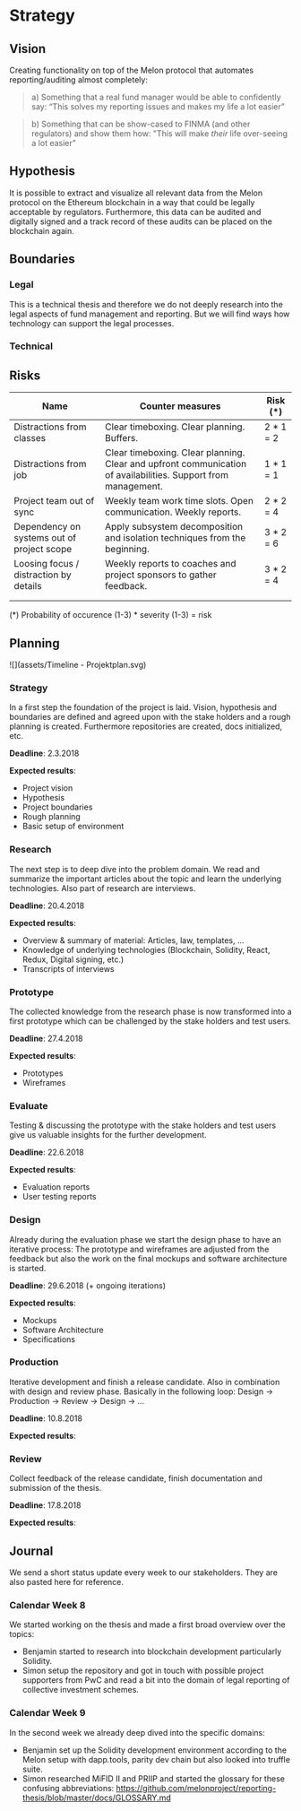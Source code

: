 # Strategy

## Vision

Creating functionality on top of the Melon protocol that automates reporting/auditing almost completely:

> a) Something that a real fund manager would be able to confidently say: “This solves my reporting issues and makes my life a lot easier”

> b) Something that can be show-cased to FINMA (and other regulators) and show them how: "This will make _their_ life over-seeing a lot easier”

## Hypothesis

It is possible to extract and visualize all relevant data from the Melon protocol on the Ethereum blockchain in a way that could be legally acceptable by regulators. Furthermore, this data can be audited and digitally signed and a track record of these audits can be placed on the blockchain again.

## Boundaries

### Legal

This is a technical thesis and therefore we do not deeply research into the legal aspects of fund management and reporting. But we will find ways how technology can support the legal processes.

### Technical

## Risks

| Name                                       | Counter measures                                                                                              | Risk (\*)  |
| ------------------------------------------ | ------------------------------------------------------------------------------------------------------------- | ---------- |
| Distractions from classes                  | Clear timeboxing. Clear planning. Buffers.                                                                    | 2 \* 1 = 2 |
| Distractions from job                      | Clear timeboxing. Clear planning. Clear and upfront communication of availabilities. Support from management. | 1 \* 1 = 1 |
| Project team out of sync                   | Weekly team work time slots. Open communication. Weekly reports.                                              | 2 \* 2 = 4 |
| Dependency on systems out of project scope | Apply subsystem decomposition and isolation techniques from the beginning.                                    | 3 \* 2 = 6 |
| Loosing focus / distraction by details     | Weekly reports to coaches and project sponsors to gather feedback.                                            | 3 \* 2 = 4 |
|                                            |                                                                                                               |            |
|                                            |                                                                                                               |            |

(\*) Probability of occurence (1-3) \* severity (1-3) = risk

## Planning

![](assets/Timeline - Projektplan.svg)

### Strategy

In a first step the foundation of the project is laid. Vision, hypothesis and boundaries are defined and agreed upon with the stake holders and a rough planning is created. Furthermore repositories are created, docs initialized, etc.

**Deadline**: 2.3.2018

**Expected results**:

* Project vision
* Hypothesis
* Project boundaries
* Rough planning
* Basic setup of environment

### Research

The next step is to deep dive into the problem domain. We read and summarize the important articles about the topic and learn the underlying technologies. Also part of research are interviews.

**Deadline**: 20.4.2018

**Expected results**:

* Overview & summary of material: Articles, law, templates, ...
* Knowledge of underlying technologies (Blockchain, Solidity, React, Redux, Digital signing, etc.)
* Transcripts of interviews

### Prototype

The collected knowledge from the research phase is now transformed into a first prototype which can be challenged by the stake holders and test users.

**Deadline**: 27.4.2018

**Expected results**:

* Prototypes
* Wireframes

### Evaluate

Testing & discussing the prototype with the stake holders and test users give us valuable insights for the further development.

**Deadline**: 22.6.2018

**Expected results**:

* Evaluation reports
* User testing reports

### Design

Already during the evaluation phase we start the design phase to have an iterative process: The prototype and wireframes are adjusted from the feedback but also the work on the final mockups and software architecture is started.

**Deadline**: 29.6.2018 (+ ongoing iterations)

**Expected results**:

* Mockups
* Software Architecture
* Specifications

### Production

Iterative development and finish a release candidate. Also in combination with design and review phase. Basically in the following loop:
Design -> Production -> Review -> Design -> ...

**Deadline**: 10.8.2018

**Expected results**:

### Review

Collect feedback of the release candidate, finish documentation and submission of the thesis.

**Deadline**: 17.8.2018

**Expected results**:

## Journal

We send a short status update every week to our stakeholders. They are also pasted here for reference.

### Calendar Week 8

We started working on the thesis and made a first broad overview over the topics:

* Benjamin started to research into blockchain development particularly Solidity.
* Simon setup the repository and got in touch with possible project supporters from PwC and read a bit into the domain of legal reporting of collective investment schemes.

### Calendar Week 9

In the second week we already deep dived into the specific domains:

* Benjamin set up the Solidity development environment according to the Melon setup with dapp.tools, parity dev chain but also looked into truffle suite.
* Simon researched MiFID II and PRIIP and started the glossary for these confusing abbreviations: https://github.com/melonproject/reporting-thesis/blob/master/docs/GLOSSARY.md
